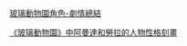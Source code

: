 [玻璃動物園角色-劇情總結](https://zhtw.eferrit.com/%E7%8E%BB%E7%92%83%E5%8B%95%E7%89%A9%E5%9C%92%E8%A7%92%E8%89%B2-%E5%8A%87%E6%83%85%E7%B8%BD%E7%B5%90/)


[《玻璃動物園》中阿曼達和勞拉的人物性格刻畫](https://m.xzbu.com/9/view-990129.htm)
